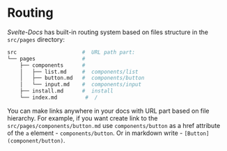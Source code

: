 # Routing

*Svelte-Docs* has built-in routing system based on files structure in the `src/pages` directory:

```bash
src                     #  URL path part:
└── pages               #
    ├── components      #
    │   ├── list.md     #  components/list
    │   ├── button.md   #  components/button
    │   └── input.md    #  components/input
    ├── install.md      #  install
    └── index.md         #  / 

```

You can make links anywhere in your docs with URL part based on file hierarchy. For example, if you want create link to the `src/pages/components/button.md` use `components/button` as a href attribute of the `a` element - `components/button`. Or in markdown write - `[Button](component/button)`.